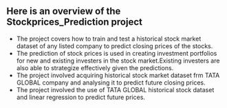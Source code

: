 ## Here is an overview of the Stockprices_Prediction project
- The project covers how to train and test a historical stock market dataset of any listed company to predict closing prices of the stocks.
- The prediction of stock prices is used in creating investment portfolios for new and existing investers in the stock market.Existing investers are also able to strategize effectively given the predictions.
- The project involved acquiring historical stock market dataset frm TATA GLOBAL company and analysing it to predict future closing prices.
- The project involved the use of TATA GLOBAL historical stock dataset and linear regression to predict future prices.
